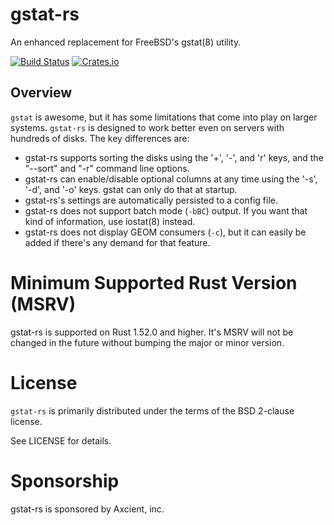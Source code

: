 # gstat-rs

An enhanced replacement for FreeBSD's gstat(8) utility.

[![Build Status](https://api.cirrus-ci.com/github/asomers/gstat-rs.svg)](https://cirrus-ci.com/github/asomers/gstat-rs)
[![Crates.io](https://img.shields.io/crates/v/gstat.svg)](https://crates.io/crates/gstat)

## Overview

`gstat` is awesome, but it has some limitations that come into play on larger
systems.  `gstat-rs` is designed to work better even on servers with hundreds of
disks.  The key differences are:

* gstat-rs supports sorting the disks using the '+', '-', and 'r' keys, and the
  "--sort" and "-r" command line options.
* gstat-rs can enable/disable optional columns at any time using the '-s',
  '-d', and '-o' keys.  gstat can only do that at startup.
* gstat-rs's settings are automatically persisted to a config file.
* gstat-rs does not support batch mode (`-bBC`) output.  If you want that kind
  of information, use iostat(8) instead.
* gstat-rs does not display GEOM consumers (`-c`), but it can easily be
  added if there's any demand for that feature.

# Minimum Supported Rust Version (MSRV)

gstat-rs is supported on Rust 1.52.0 and higher.  It's MSRV will not be
changed in the future without bumping the major or minor version.

# License

`gstat-rs` is primarily distributed under the terms of the BSD 2-clause license.

See LICENSE for details.

# Sponsorship

gstat-rs is sponsored by Axcient, inc.

